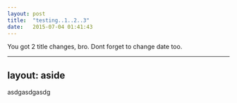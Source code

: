 ```yaml
---
layout: post
title:  "testing..1..2..3"
date:   2015-07-04 01:41:43
---
```

You got 2 title changes, bro.
Dont forget to change date too. 




---
layout: aside
---
asdgasdgasdg